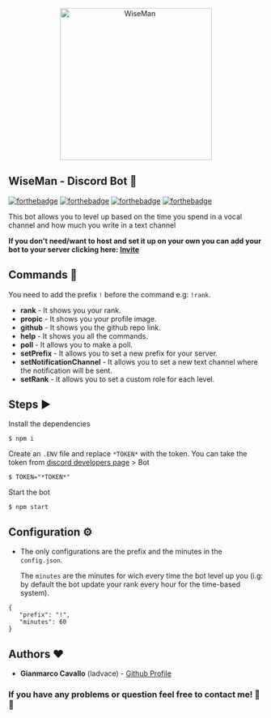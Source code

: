 <p align="center">
    <img width="300" height="auto" src="https://i.imgur.com/WpPGFXt.png" alt="WiseMan" />
</p>

## WiseMan - Discord Bot 🤖

[![forthebadge](https://forthebadge.com/images/badges/gluten-free.svg)](https://forthebadge.com) [![forthebadge](https://forthebadge.com/images/badges/made-with-crayons.svg)](https://forthebadge.com) [![forthebadge](https://forthebadge.com/images/badges/made-with-javascript.svg)](https://forthebadge.com) [![forthebadge](https://forthebadge.com/images/badges/built-with-love.svg)](https://forthebadge.com)

This bot allows you to level up based on the time you spend in a vocal channel and how much you write in a text channel

**If you don't need/want to host and set it up on your own you can add your bot to your server clicking here:
[Invite](https://discord.com/oauth2/authorize?client_id=589693244456042497&scope=bot&permissions=2147483639)**

## Commands 🎨

You need to add the prefix `!` before the command e.g: `!rank`.

- **rank** - It shows you your rank.
- **propic** - It shows you your profile image.
- **github** - It shows you the github repo link.
- **help** - It shows you all the commands.
- **poll** - It allows you to make a poll.
- **setPrefix** - It allows you to set a new prefix for your server.
- **setNotificationChannel** - It allows you to set a new text channel where the notification will be sent.
- **setRank** - It allows you to set a custom role for each level.

## Steps ▶️

Install the dependencies

```
$ npm i
```

Create an `.ENV` file and replace `*TOKEN*` with the token.
You can take the token from [discord developers page](https://discordapp.com/developers/applications/) > Bot

```
$ TOKEN="*TOKEN*"
```

Start the bot

```
$ npm start
```

## Configuration ⚙️

- The only configurations are the prefix and the minutes in the `config.json`.

  The `minutes` are the minutes for wich every time the bot level up you (i.g: by default the bot update your rank every hour for the time-based system).

```
{
   "prefix": "!",
   "minutes": 60
}
```

## Authors ❤️

- **Gianmarco Cavallo** (ladvace) - [Github Profile](https://github.com/Ladvace)

### If you have any problems or question feel free to contact me! 🔧😃
